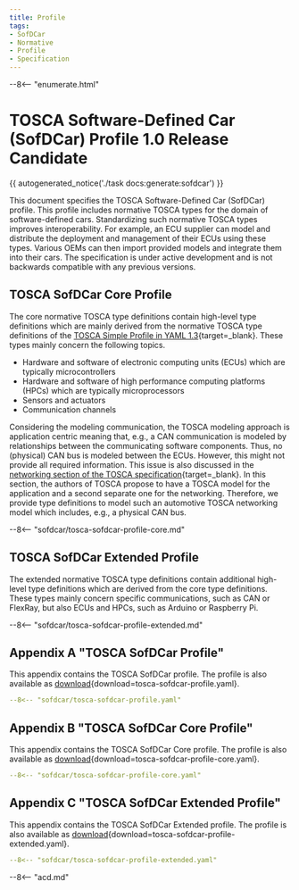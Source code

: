 ```yaml
---
title: Profile
tags:
- SofDCar
- Normative
- Profile
- Specification
---
```


--8<-- "enumerate.html"

# TOSCA Software-Defined Car (SofDCar) Profile 1.0 Release Candidate

{{ autogenerated_notice('./task docs:generate:sofdcar') }}

This document specifies the TOSCA Software-Defined Car (SofDCar) profile.
This profile includes normative TOSCA types for the domain of software-defined cars. 
Standardizing such normative TOSCA types improves interoperability.
For example, an ECU supplier can model and distribute the deployment and management of their ECUs using these types. 
Various OEMs can then import provided models and integrate them into their cars.
The specification is under active development and is not backwards compatible with any previous versions.


## TOSCA SofDCar Core Profile

The core normative TOSCA type definitions contain high-level type definitions which are mainly derived from the normative TOSCA type definitions of the [TOSCA Simple Profile in YAML 1.3](https://docs.oasis-open.org/tosca/TOSCA-Simple-Profile-YAML/v1.3/os/TOSCA-Simple-Profile-YAML-v1.3-os.html){target=_blank}.
These types mainly concern the following topics.

- Hardware and software of electronic computing units (ECUs) which are typically microcontrollers
- Hardware and software of high performance computing platforms (HPCs) which are typically microprocessors 
- Sensors and actuators
- Communication channels

Considering the modeling communication, the TOSCA modeling approach is application centric meaning that, e.g., a CAN communication is modeled by relationships between the communicating software components. 
Thus, no (physical) CAN bus is modeled between the ECUs.
However, this might not provide all required information.
This issue is also discussed in the [networking section of the TOSCA specification](https://docs.oasis-open.org/tosca/TOSCA-Simple-Profile-YAML/v1.3/os/TOSCA-Simple-Profile-YAML-v1.3-os.html#_Toc26969482){target=_blank}.
In this section, the authors of TOSCA propose to have a TOSCA model for the application and a second separate one for the networking.
Therefore, we provide type definitions to model such an automotive TOSCA networking model which includes, e.g., a physical CAN bus.


--8<-- "sofdcar/tosca-sofdcar-profile-core.md"

## TOSCA SofDCar Extended Profile

The extended normative TOSCA type definitions contain additional high-level type definitions which are derived from the core type definitions.
These types mainly concern specific communications, such as CAN or FlexRay, but also ECUs and HPCs, such as Arduino or Raspberry Pi.

--8<-- "sofdcar/tosca-sofdcar-profile-extended.md"

## Appendix A "TOSCA SofDCar Profile"

This appendix contains the TOSCA SofDCar profile.
The profile is also available as [download](tosca-sofdcar-profile.yaml){download=tosca-sofdcar-profile.yaml}.

```yaml linenums="1"
--8<-- "sofdcar/tosca-sofdcar-profile.yaml"
```

## Appendix B "TOSCA SofDCar Core Profile"

This appendix contains the TOSCA SofDCar Core profile.
The profile is also available as [download](tosca-sofdcar-profile-core.yaml){download=tosca-sofdcar-profile-core.yaml}.

```yaml linenums="1"
--8<-- "sofdcar/tosca-sofdcar-profile-core.yaml"
```

## Appendix C "TOSCA SofDCar Extended Profile"

This appendix contains the TOSCA SofDCar Extended profile.
The profile is also available as [download](tosca-sofdcar-profile-extended.yaml){download=tosca-sofdcar-profile-extended.yaml}.

```yaml linenums="1"
--8<-- "sofdcar/tosca-sofdcar-profile-extended.yaml"
```

--8<-- "acd.md"
